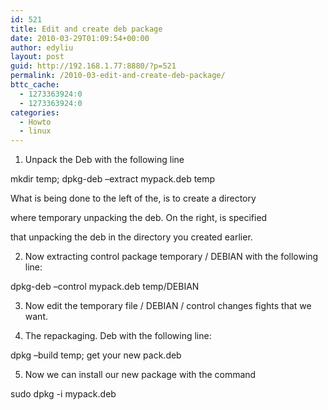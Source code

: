 ```yaml
---
id: 521
title: Edit and create deb package
date: 2010-03-29T01:09:54+00:00
author: edyliu
layout: post
guid: http://192.168.1.77:8880/?p=521
permalink: /2010-03-edit-and-create-deb-package/
bttc_cache:
  - 1273363924:0
  - 1273363924:0
categories:
  - Howto
  - linux
---
```

1. Unpack the Deb with the following line
  
mkdir temp; dpkg-deb &#8211;extract mypack.deb temp

What is being done to the left of the, is to create a directory
  
where temporary unpacking the deb. On the right, is specified
  
that unpacking the deb in the directory you created earlier.

2. Now extracting control package temporary / DEBIAN with the following line:
  
dpkg-deb &#8211;control mypack.deb temp/DEBIAN

3. Now edit the temporary file / DEBIAN / control changes fights that we want.

4. The repackaging. Deb with the following line:
  
dpkg &#8211;build temp; get your new pack.deb

5. Now we can install our new package with the command
   
sudo dpkg -i mypack.deb